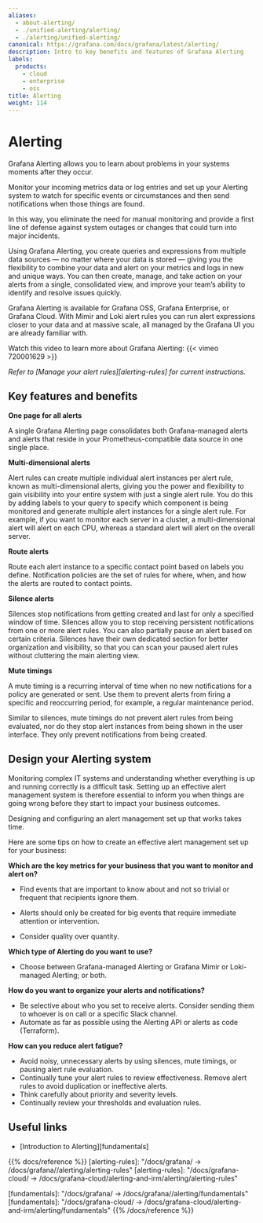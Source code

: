 ```yaml
---
aliases:
  - about-alerting/
  - ./unified-alerting/alerting/
  - ./alerting/unified-alerting/
canonical: https://grafana.com/docs/grafana/latest/alerting/
description: Intro to key benefits and features of Grafana Alerting
labels:
  products:
    - cloud
    - enterprise
    - oss
title: Alerting
weight: 114
---
```


# Alerting

Grafana Alerting allows you to learn about problems in your systems moments after they occur.

Monitor your incoming metrics data or log entries and set up your Alerting system to watch for specific events or circumstances and then send notifications when those things are found.

In this way, you eliminate the need for manual monitoring and provide a first line of defense against system outages or changes that could turn into major incidents.

Using Grafana Alerting, you create queries and expressions from multiple data sources — no matter where your data is stored — giving you the flexibility to combine your data and alert on your metrics and logs in new and unique ways. You can then create, manage, and take action on your alerts from a single, consolidated view, and improve your team’s ability to identify and resolve issues quickly.

Grafana Alerting is available for Grafana OSS, Grafana Enterprise, or Grafana Cloud. With Mimir and Loki alert rules you can run alert expressions closer to your data and at massive scale, all managed by the Grafana UI you are already familiar with.

Watch this video to learn more about Grafana Alerting: {{< vimeo 720001629 >}}

_Refer to [Manage your alert rules][alerting-rules] for current instructions._

## Key features and benefits

**One page for all alerts**

A single Grafana Alerting page consolidates both Grafana-managed alerts and alerts that reside in your Prometheus-compatible data source in one single place.

**Multi-dimensional alerts**

Alert rules can create multiple individual alert instances per alert rule, known as multi-dimensional alerts, giving you the power and flexibility to gain visibility into your entire system with just a single alert rule. You do this by adding labels to your query to specify which component is being monitored and generate multiple alert instances for a single alert rule. For example, if you want to monitor each server in a cluster, a multi-dimensional alert will alert on each CPU, whereas a standard alert will alert on the overall server.

**Route alerts**

Route each alert instance to a specific contact point based on labels you define. Notification policies are the set of rules for where, when, and how the alerts are routed to contact points.

**Silence alerts**

Silences stop notifications from getting created and last for only a specified window of time.
Silences allow you to stop receiving persistent notifications from one or more alert rules. You can also partially pause an alert based on certain criteria. Silences have their own dedicated section for better organization and visibility, so that you can scan your paused alert rules without cluttering the main alerting view.

**Mute timings**

A mute timing is a recurring interval of time when no new notifications for a policy are generated or sent. Use them to prevent alerts from firing a specific and reoccurring period, for example, a regular maintenance period.

Similar to silences, mute timings do not prevent alert rules from being evaluated, nor do they stop alert instances from being shown in the user interface. They only prevent notifications from being created.

## Design your Alerting system

Monitoring complex IT systems and understanding whether everything is up and running correctly is a difficult task. Setting up an effective alert management system is therefore essential to inform you when things are going wrong before they start to impact your business outcomes.

Designing and configuring an alert management set up that works takes time.

Here are some tips on how to create an effective alert management set up for your business:

**Which are the key metrics for your business that you want to monitor and alert on?**

- Find events that are important to know about and not so trivial or frequent that recipients ignore them.

- Alerts should only be created for big events that require immediate attention or intervention.

- Consider quality over quantity.

**Which type of Alerting do you want to use?**

- Choose between Grafana-managed Alerting or Grafana Mimir or Loki-managed Alerting; or both.

**How do you want to organize your alerts and notifications?**

- Be selective about who you set to receive alerts. Consider sending them to whoever is on call or a specific Slack channel.
- Automate as far as possible using the Alerting API or alerts as code (Terraform).

**How can you reduce alert fatigue?**

- Avoid noisy, unnecessary alerts by using silences, mute timings, or pausing alert rule evaluation.
- Continually tune your alert rules to review effectiveness. Remove alert rules to avoid duplication or ineffective alerts.
- Think carefully about priority and severity levels.
- Continually review your thresholds and evaluation rules.

## Useful links

- [Introduction to Alerting][fundamentals]

{{% docs/reference %}}
[alerting-rules]: "/docs/grafana/ -> /docs/grafana/<GRAFANA VERSION>/alerting/alerting-rules"
[alerting-rules]: "/docs/grafana-cloud/ -> /docs/grafana-cloud/alerting-and-irm/alerting/alerting-rules"

[fundamentals]: "/docs/grafana/ -> /docs/grafana/<GRAFANA VERSION>/alerting/fundamentals"
[fundamentals]: "/docs/grafana-cloud/ -> /docs/grafana-cloud/alerting-and-irm/alerting/fundamentals"
{{% /docs/reference %}}
